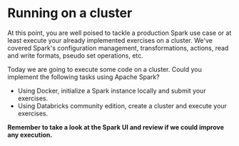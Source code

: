# Running on a cluster

At this point, you are well poised to tackle a production Spark use case or at least execute your already implemented exercises on a cluster. We've covered Spark's configuration management, transformations, actions, read and write formats, pseudo set operations, etc.
 
Today we are going to execute some code on a cluster. Could you implement the following tasks using Apache Spark?

* Using Docker, initialize a Spark instance locally and submit your exercises.
* Using Databricks community edition, create a cluster and execute your exercises.
 
 **Remember to take a look at the Spark UI and review if we could improve any execution.** 